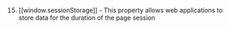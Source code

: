 15. [[window.sessionStorage]] - This property allows web applications to store data for the duration of the page session
